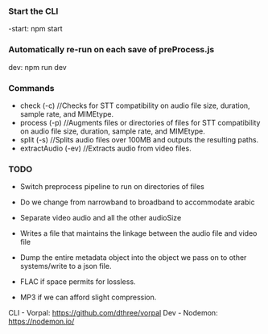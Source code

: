 
### Start the CLI
-start: npm start

### Automatically re-run on each save of preProcess.js
dev: npm run dev


### Commands
- check         (-c)   //Checks for STT compatibility on audio file size, duration, sample rate, and MIMEtype.
- process       (-p)   //Augments files or directories of files for STT compatibility on audio file size, duration, sample rate, and MIMEtype.
- split         (-s)   //Splits audio files over 100MB and outputs the resulting paths.       
- extractAudio  (-ev)  //Extracts audio from video files.


### TODO
- Switch preprocess pipeline to run on directories of files
- Do we change from narrowband to broadband to accommodate arabic
- Separate video audio and all the other audioSize
- Writes a file that maintains the linkage between the audio file and video file
- Dump the entire metadata object into the object we pass on to other systems/write to a json file.

- FLAC if space permits for lossless.
- MP3 if we can afford slight compression.

CLI - Vorpal: https://github.com/dthree/vorpal
Dev - Nodemon: https://nodemon.io/
